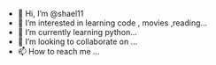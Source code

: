 - 👋 Hi, I’m @shael11
- 👀 I’m interested in learning code , movies ,reading...
- 🌱 I’m currently learning python...
- 💞️ I’m looking to collaborate on ...
- 📫 How to reach me ...

<!---
shael11/shael11 is a ✨ special ✨ repository because its `README.md` (this file) appears on your GitHub profile.
You can click the Preview link to take a look at your changes.
--->
